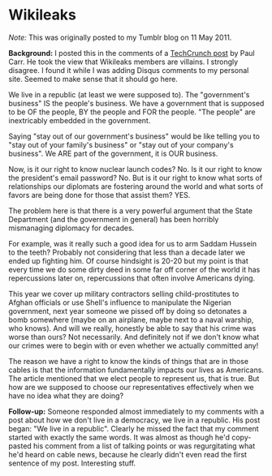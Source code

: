 # Wikileaks

*Note:* This was originally posted to my Tumblr blog on 11 May 2011.

**Background:** I posted this in the comments of a [TechCrunch post](http://techcrunch.com/2010/12/09/everyone-at-le-web-is-wrong-wikileaks-should-be-condemned-not-celebrated/) by Paul Carr. He took the view that Wikileaks members are villains. I strongly disagree. I found it while I was adding Disqus comments to my personal site. Seemed to make sense that it should go here.

We live in a republic (at least we were supposed to). The "government's business" IS the people's business. We have a government that is supposed to be OF the people, BY the people and FOR the people. "The people" are inextricably embedded in the government.

Saying "stay out of our government's business" would be like telling you to "stay out of your family's business" or "stay out of your company's business". We ARE part of the government, it is OUR business.

Now, is it our right to know nuclear launch codes? No. Is it our right to know the president's email password? No. But is it our right to know what sorts of relationships our diplomats are fostering around the world and what sorts of favors are being done for those that assist them? YES.

The problem here is that there is a very powerful argument that the State Department (and the government in general) has been horribly mismanaging diplomacy for decades.

For example, was it really such a good idea for us to arm Saddam Hussein to the teeth? Probably not considering that less than a decade later we ended up fighting him. Of course hindsight is 20-20 but my point is that every time we do some dirty deed in some far off corner of the world it has repercussions later on, repercussions that often involve Americans dying.

This year we cover up military contractors selling child-prostitutes to Afghan officials or use Shell's influence to manipulate the Nigerian government, next year someone we pissed off by doing so detonates a bomb somewhere (maybe on an airplane, maybe next to a naval warship, who knows). And will we really, honestly be able to say that his crime was worse than ours? Not necessarily. And definitely not if we don't know what our crimes were to begin with or even whether we actually committed any!

The reason we have a right to know the kinds of things that are in those cables is that the information fundamentally impacts our lives as Americans. The article mentioned that we elect people to represent us, that is true. But how are we supposed to choose our representatives effectively when we have no idea what they are doing?

**Follow-up:** Someone responded almost immediately to my comments with a post about how we don't live in a democracy, we live in a republic. His post began: "We live in a republic". Clearly he missed the fact that my comment started with exactly the same words. It was almost as though he'd copy-pasted his comment from a list of talking points or was regurgitating what he'd heard on cable news, because he clearly didn't even read the first sentence of my post. Interesting stuff.
